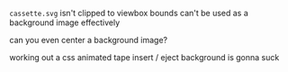 `cassette.svg` isn't clipped to viewbox bounds
can't be used as a background image effectively

can you even center a background image?

working out a css animated tape insert / eject background is gonna suck
